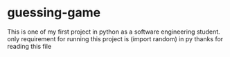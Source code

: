 # guessing-game
  This is one of my first project in python as a software engineering student.
  only requirement for running this project is (import random) in py
  thanks for reading this file
